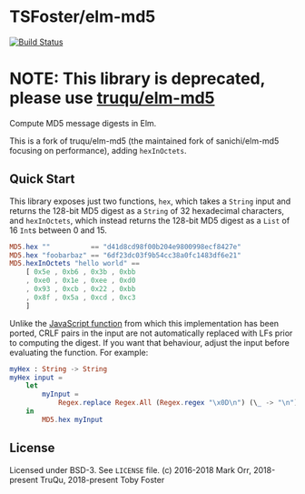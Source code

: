 # TSFoster/elm-md5
[![Build Status](https://travis-ci.org/TSFoster/elm-md5.svg?branch=feature%2Felm019)](https://travis-ci.org/TSFoster/elm-md5)

# NOTE: This library is deprecated, please use [truqu/elm-md5](https://package.elm-lang.org/packages/truqu/elm-md5/latest/MD5)

Compute MD5 message digests in Elm.

This is a fork of truqu/elm-md5 (the maintained fork of sanichi/elm-md5 focusing on performance), adding `hexInOctets`.

## Quick Start

This library exposes just two functions, `hex`, which takes a `String` input and returns the 128-bit MD5
digest as a `String` of 32 hexadecimal characters, and `hexInOctets`, which instead returns the 128-bit
MD5 digest as a `List` of 16 `Int`s between 0 and 15.

```elm
MD5.hex ""          == "d41d8cd98f00b204e9800998ecf8427e"
MD5.hex "foobarbaz" == "6df23dc03f9b54cc38a0fc1483df6e21"
MD5.hexInOctets "hello world" ==
    [ 0x5e , 0xb6 , 0x3b , 0xbb
    , 0xe0 , 0x1e , 0xee , 0xd0
    , 0x93 , 0xcb , 0x22 , 0xbb
    , 0x8f , 0x5a , 0xcd , 0xc3
    ]
```

Unlike the [JavaScript function](https://css-tricks.com/snippets/javascript/javascript-md5/) from which this
implementation has been ported, CRLF pairs in the input are not automatically replaced with LFs prior to computing
the digest. If you want that behaviour, adjust the input before evaluating the function. For example:

```elm
myHex : String -> String
myHex input =
    let
        myInput =
            Regex.replace Regex.All (Regex.regex "\x0D\n") (\_ -> "\n") input
    in
        MD5.hex myInput
```

## License

Licensed under BSD-3. See `LICENSE` file. (c) 2016-2018 Mark Orr, 2018-present TruQu, 2018-present Toby Foster
